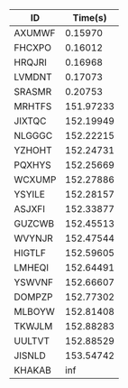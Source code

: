 |ID|Time(s)|
|-|-|
|AXUMWF|0.15970|
|FHCXPO|0.16012|
|HRQJRI|0.16968|
|LVMDNT|0.17073|
|SRASMR|0.20753|
|MRHTFS|151.97233|
|JIXTQC|152.19949|
|NLGGGC|152.22215|
|YZHOHT|152.24731|
|PQXHYS|152.25669|
|WCXUMP|152.27886|
|YSYILE|152.28157|
|ASJXFI|152.33877|
|GUZCWB|152.45513|
|WVYNJR|152.47544|
|HIGTLF|152.59605|
|LMHEQI|152.64491|
|YSWVNF|152.66607|
|DOMPZP|152.77302|
|MLBOYW|152.81408|
|TKWJLM|152.88283|
|UULTVT|152.88529|
|JISNLD|153.54742|
|KHAKAB|inf|
